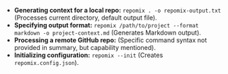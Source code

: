 *   **Generating context for a local repo:** `repomix . -o repomix-output.txt` (Processes current directory, default output file).
*   **Specifying output format:** `repomix /path/to/project --format markdown -o project-context.md` (Generates Markdown output).
*   **Processing a remote GitHub repo:** (Specific command syntax not provided in summary, but capability mentioned).
*   **Initializing configuration:** `repomix --init` (Creates `repomix.config.json`).